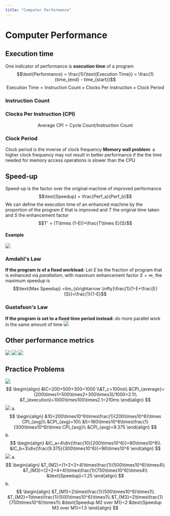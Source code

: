 ```yaml
---
title: "Computer Performance"
---
```

# Computer Performance
## Execution time
One indicator of performance is __execution time__ of a program
$$\text{Performance} = \frac{1}{\text{Execution Time}} = \frac{1}{time_{end} - time_{start}}$$
$$\text{Execution Time} = \text{Instruction Count} \times \text{Clocks Per Instruction} \times \text{Clock Period}$$
### Instruction Count
### Clocks Per Instruction (CPI)
$$\text{Average CPI}=\text{Cycle Count}/\text{Instruction Count}$$
### Clock Period
Clock period is the inverse of clock frequency
__Memory wall problem__: a higher clock frequency may not result in better performance if the the time needed for memory access operations is slower than the CPU

## Speed-up
Speed-up is the factor over the original machine of improved performance
$$\text{Speedup} = \frac{Perf_a}{Perf_b}$$
We can define the execution time of an enhanced machine by the proportion of the program _E_ that is improved and _T_ the original time taken and _S_ the enhancement factor
$$T' = (T\times (1-E))+\frac{T\times E}{S}$$
#### Example
![](https://i.imgur.com/pM0zGxx.png)
### Amdahl's Law
__If the program is of a fixed workload:__
Let _E_ be the fraction of program that is enhanced via _parallelism_, with maximum enhancement factor $S = \infty$, the maximum speedup is $$\text{Max Speedup} =lim_{s\rightarrow \infty}\frac{1}{1-E+\frac{E}{S}}=\frac{1}{1-E}$$
### Gustafson's Law
__If the program is set to a fixed time period instead:__ do more parallel work in the same amount of time
![](https://i.imgur.com/aaL1XLz.png)
## Other performance metrics
![](https://i.imgur.com/O5MdwfF.png)
![](https://i.imgur.com/37SjOfC.png)
![](https://i.imgur.com/aR1Aglx.png)
## Practice Problems
![](https://i.imgur.com/c1jF6Xz.png)
$$
\begin{align}
&IC=200+500+300=1000
\\&T_c=100ns\\
&CPI_{average}=(200\times1+500\times2+300\times3)/1000=2.1\\
&T_{execution}=1000\times100\times2.1=210ms
\end{align}
$$
![](https://i.imgur.com/imtvm01.png)
a.
$$
\begin{align}
&10=200\times10^6\times\frac{1}{200\times10^6}\times CPI_{avg}\\
&CPI_{avg}=10\\
&5=160\times10^6\times\frac{1}{300\times10^6}\times CPI_{avg}\\
&CPI_{avg}=9.375
\end{align}
$$
b.
$$
\begin{align}
&IC_a=4\div(\frac{10}{200\times10^6})=80\times10^6\\
&IC_b=3\div(\frac{9.375}{300\times10^6})=96\times10^6
\end{align}
$$
![](https://i.imgur.com/3CA31jX.png)
a.
$$
\begin{align}
&T_{M2}=(1+2+3+4)\times\frac{1}{500\times10^6}\times4\\
&T_{M3}=(2+2+4+4)\times\frac{1}{750\times10^6}\times4\\
&\text{Speedup}=1.25
\end{align}
$$
b.
$$
\begin{align}
&T_{M1}=2\times\frac{1}{500\times10^6}\times1\\
&T_{M2}=1\times\frac{1}{500\times10^6}\times1\\
&T_{M3}=2\times\frac{1}{750\times10^6}\times1\\
&\text{Speedup M2 over M1}=2
&\text{Speedup M3 over M1}=1.5
\end{align}
$$

